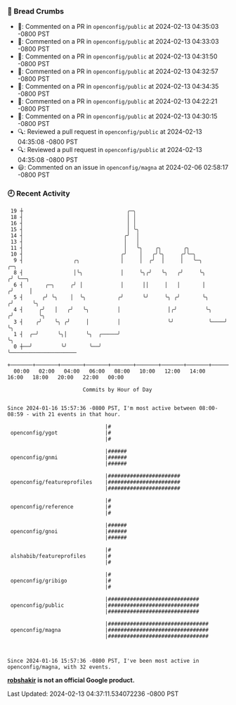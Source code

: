 ### 🍞 Bread Crumbs

 * 💬: Commented on a PR in  `openconfig/public` at 2024-02-13 04:35:03 -0800 PST
 * 💬: Commented on a PR in  `openconfig/public` at 2024-02-13 04:33:03 -0800 PST
 * 💬: Commented on a PR in  `openconfig/public` at 2024-02-13 04:31:50 -0800 PST
 * 💬: Commented on a PR in  `openconfig/public` at 2024-02-13 04:32:57 -0800 PST
 * 💬: Commented on a PR in  `openconfig/public` at 2024-02-13 04:34:35 -0800 PST
 * 💬: Commented on a PR in  `openconfig/public` at 2024-02-13 04:22:21 -0800 PST
 * 💬: Commented on a PR in  `openconfig/public` at 2024-02-13 04:30:15 -0800 PST
 * 🔍: Reviewed a pull request in  `openconfig/public` at 2024-02-13 04:35:08 -0800 PST
 * 🔍: Reviewed a pull request in  `openconfig/public` at 2024-02-13 04:35:08 -0800 PST
 * 😃: Commented on an issue in `openconfig/magna` at 2024-02-06 02:58:17 -0800 PST

### 🕘 Recent Activity
```
 19 ┼                                 ╭─╮
 18 ┤                                 │ │
 16 ┤                                 │ │
 15 ┤                                 │ ╰╮
 14 ┤                                ╭╯  │
 13 ┤                                │   │
 11 ┤                                │   ╰╮    ╭╮       ╭╮
 10 ┤                               ╭╯    │   ╭╯╰╮     ╭╯╰─╮
  9 ┤                ╭╮             │     │  ╭╯  │     │   ╰─╮           ╭─╮
  8 ┤                │╰╮            │     ╰╮╭╯   ╰╮   ╭╯     ╰╮         ╭╯ ╰──╮
  6 ┤       ╭─╮     ╭╯ │            │      ││     │   │       │        ╭╯     │
  5 ┤      ╭╯ ╰╮    │  ╰╮          ╭╯      ╰╯     ╰╮ ╭╯       ╰╮      ╭╯      ╰╮
  4 ┤     ╭╯   │   ╭╯   ╰╮         │               │╭╯         ╰╮    ╭╯        ╰╮
  3 ┤    ╭╯    ╰╮ ╭╯     │         │               ╰╯           ╰────╯          ╰╮
  1 ┤  ╭─╯      ╰╮│      ╰╮  ╭─────╯                                             ╰╮
  0 ┼──╯         ╰╯       ╰──╯                                                    ╰─────────────────────
    +───────+───────+───────+───────+───────+───────+───────+───────+───────+───────+───────+───────+────
  00:00   02:00   04:00   06:00   08:00   10:00   12:00   14:00   16:00   18:00   20:00   22:00   00:00   

						Commits by Hour of Day


Since 2024-01-16 15:57:36 -0800 PST, I'm most active between 08:00-08:59 - with 21 events in that hour.

```



```
                               |#
 openconfig/ygot               |#
                               |#

                               |######
 openconfig/gnmi               |######
                               |######

                               |#######################
 openconfig/featureprofiles    |#######################
                               |#######################

                               |#
 openconfig/reference          |#
                               |#

                               |######
 openconfig/gnoi               |######
                               |######

                               |#
 alshabib/featureprofiles      |#
                               |#

                               |#
 openconfig/gribigo            |#
                               |#

                               |#############################
 openconfig/public             |#############################
                               |#############################

                               |################################
 openconfig/magna              |################################
                               |################################



Since 2024-01-16 15:57:36 -0800 PST, I've been most active in openconfig/magna, with 32 events.

```
**[robshakir](mailto:robjs@google.com) is not an official Google product.**  


Last Updated: 2024-02-13 04:37:11.534072236 -0800 PST
